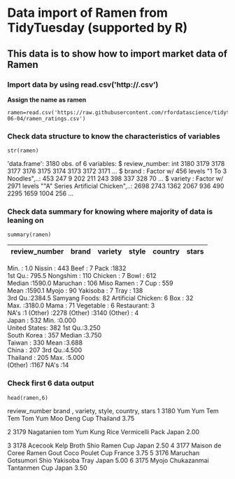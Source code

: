 # Data import of Ramen from TidyTuesday (supported by R)
## This data is to show how to import market data of Ramen

### Import data by using read.csv('http://.csv')
**Assign the name as ramen**
```
ramen=read.csv('https://raw.githubusercontent.com/rfordatascience/tidytuesday/master/data/2019/2019-06-04/ramen_ratings.csv')
```

### Check data structure to know the characteristics of variables
```
str(ramen)
```
'data.frame':	3180 obs. of  6 variables:
 $ review_number: int  3180 3179 3178 3177 3176 3175 3174 3173 3172 3171 ...
 $ brand        : Factor w/ 456 levels "1 To 3 Noodles",..: 453 247 9 202 211 243 398 337 328 70 ...
 $ variety      : Factor w/ 2971 levels "\"A\" Series Artificial Chicken",..: 2698 2743 1362 2067 936 490 2295 1659 1004 256 ...
 
### Check data summary for knowing where majority of data is leaning on
```
summary(ramen)
```
 review_number | brand | variety | style | country | stars
 ------------- | ----- | ------- | ----- | ------- | -----
 Min.   :   1.0   Nissin       : 443   Beef              :   7   Pack      :1832  
 1st Qu.: 795.5   Nongshim     : 110   Chicken           :   7   Bowl      : 612  
 Median :1590.0   Maruchan     : 106   Miso Ramen        :   7   Cup       : 559  
 Mean   :1590.1   Myojo        :  90   Yakisoba          :   7   Tray      : 138  
 3rd Qu.:2384.5   Samyang Foods:  82   Artificial Chicken:   6   Box       :  32  
 Max.   :3180.0   Mama         :  71   Vegetable         :   6   Restaurant:   3  
 NA's   :1        (Other)      :2278   (Other)           :3140   (Other)   :   4  
 Japan        : 532   Min.   :0.000  
 United States: 382   1st Qu.:3.250  
 South Korea  : 357   Median :3.750  
 Taiwan       : 330   Mean   :3.688  
 China        : 207   3rd Qu.:4.500  
 Thailand     : 205   Max.   :5.000  
 (Other)      :1167   NA's   :14    
 
 ### Check first 6 data output
 ```
 head(ramen,6)
 ```
 review_number           brand  ,                    variety, style,  country, stars
1          3180         Yum Yum     Tem Tem Tom Yum Moo Deng   Cup Thailand  3.75

2          3179      Nagatanien tom Yum Kung Rice Vermicelli  Pack    Japan  2.00

3          3178         Acecook        Kelp Broth Shio Ramen   Cup    Japan  2.50
4          3177 Maison de Coree       Ramen Gout Coco Poulet   Cup   France  3.75
5          3176        Maruchan      Gotsumori Shio Yakisoba  Tray    Japan  5.00
6          3175           Myojo        Chukazanmai Tantanmen   Cup    Japan  3.50
